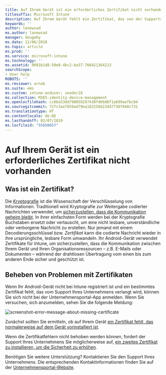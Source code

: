 ```yaml
---
title: Auf Ihrem Gerät ist ein erforderliches Zertifikat nicht vorhanden | Microsoft-Dokumentation
titlesuffix: Microsoft Intune
description: Auf Ihrem Gerät fehlt ein Zertifikat, das von der Supportabteilung Ihres Unternehmens als erforderlich festgelegt wurde.
keywords: ''
author: lenewsad
ms.author: lanewsad
manager: dougeby
ms.date: 12/06/2018
ms.topic: article
ms.prod: ''
ms.service: microsoft-intune
ms.technology: ''
ms.assetid: 9081b1d8-50e8-4bc2-ba37-766421364213
searchScope:
- User help
ROBOTS: ''
ms.reviewer: arnab
ms.suite: ems
ms.custom: intune-enduser; seodec18
ms.collection: M365-identity-device-management
ms.openlocfilehash: cc86a53dd790059297430fd6b08f1a699aafbc84
ms.sourcegitcommit: 727c3ae7659ad79ea162250d234d7730f840c731
ms.translationtype: HT
ms.contentlocale: de-DE
ms.lasthandoff: 02/07/2019
ms.locfileid: "55850657"
---
```

# <a name="your-device-is-missing-a-required-certificate"></a>Auf Ihrem Gerät ist ein erforderliches Zertifikat nicht vorhanden

## <a name="whats-a-certificate"></a>Was ist ein Zertifikat?

Die [Kryptografie](https://technet.microsoft.com/library/cc962030.aspx) ist die Wissenschaft der Verschlüsselung von Informationen. Traditionell wird Kryptografie zur Weitergabe codierter Nachrichten verwendet, um [sicherzustellen, dass die Kommunikation geheim bleibt](https://technet.microsoft.com/library/cc962019.aspx). In ihrer einfachsten Form werden bei der Kryptografie Buchstaben ersetzt oder vertauscht, um eine nicht lesbare, unverständliche oder verborgene Nachricht zu erstellen. Nur jemand mit einem Decodierungsschlüssel bzw. _Zertifikat_ kann die codierte Nachricht wieder in ihre ursprüngliche, lesbare Form umwandeln. Ihr Android-Gerät verwendet Zertifikate für Intune, um sicherzustellen, dass die Kommunikation zwischen Ihrem Gerät und Ihren Organisationsressourcen – z.B. E-Mails oder Dokumenten – während der drahtlosen Übertragung vom einen bis zum anderen Ende sicher und geschützt ist.

## <a name="fixing-certificate-issues"></a>Beheben von Problemen mit Zertifikaten

Wenn Ihr Android-Gerät nicht bei Intune registriert ist und ein bestimmtes Zertifikat fehlt, das vom Support Ihres Unternehmens verlangt wird, können Sie sich nicht bei der Unternehmensportal-App anmelden. Wenn Sie versuchen, sich anzumelden, sehen Sie die folgende Meldung:

![screenshot-error-message-about-missing-certificate](./media/andr-cert_install-1-cert_missing.png)

Zunächst sollten Sie ermitteln, ob auf Ihrem Gerät [ein Zertifikat fehlt, das normalerweise auf dem Gerät vorinstalliert ist](your-device-is-missing-a-preinstalled-certificate-android.md).

Wenn die Zertifikatfehlern nicht behoben werden können, fordert der Support Ihres Unternehmens Sie möglicherweise auf, [ein zweites Zertifikat zu installieren, um die Sicherheit zu erhöhen](your-device-is-missing-an-IT-required-certificate-android.md).

Benötigen Sie weitere Unterstützung? Kontaktieren Sie den Support Ihres Unternehmens. Die entsprechenden Kontaktinformationen finden Sie auf der [Unternehmensportal-Website](https://go.microsoft.com/fwlink/?linkid=2010980).
